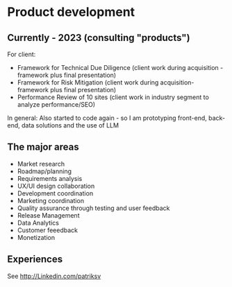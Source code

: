 # Product development

## Currently - 2023 (consulting "products")

For client:

- Framework for Technical Due Diligence (client work during acquisition - framework plus final presentation)
- Framework for Risk Mitigation (client work during acquisition- framework plus final presentation)
- Performance Review of 10 sites (client work in industry segment to analyze performance/SEO)

In general:
Also started to code again - so I am prototyping front-end, back-end, data solutions and the use of LLM

## The major areas

- Market research
- Roadmap/planning
- Requirements analysis
- UX/UI design collaboration
- Development coordination
- Marketing coordination
- Quality assurance through testing and user feedback
- Release Management
- Data Analytics
- Customer feeedback
- Monetization

## Experiences

See http://Linkedin.com/patriksv
